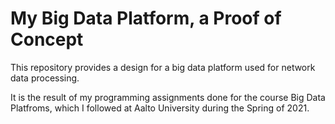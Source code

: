 # My Big Data Platform, a Proof of Concept

This repository provides a design for a big data platform used for network data processing.

It is the result of my programming assignments done for the course Big Data Platfroms, 
which I followed at Aalto University during the Spring of 2021.

